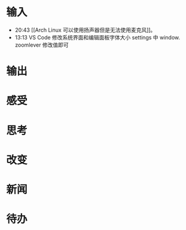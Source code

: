 # 输入
- 20:43 [[Arch Linux 可以使用扬声器但是无法使用麦克风]]。 
- 13:13 VS Code 修改系统界面和编辑面板字体大小   settings 中 window. zoomlever 修改值即可 

# 输出

# 感受

# 思考

# 改变

# 新闻

# 待办